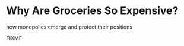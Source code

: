 # Why Are Groceries So Expensive?

<p class="subtitle">how monopolies emerge and protect their positions</p>

FIXME
